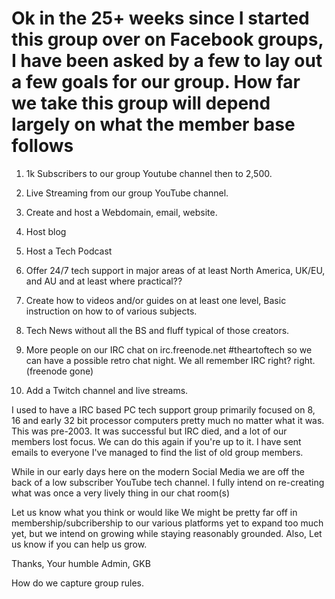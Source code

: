 # Ok in the 25+ weeks since I started this group over on Facebook groups, I have been asked by a few to lay out a few goals for our group. How far we take this group will depend largely on what the member base follows

1) 1k Subscribers to our group Youtube channel then to 2,500.

2) Live Streaming from our group YouTube channel.

3) Create and host a Webdomain, email, website.

4) Host blog

5) Host a Tech Podcast

6) Offer 24/7 tech support in major areas of at least North America, UK/EU, and AU and at least where practical??

7) Create how to videos and/or guides on at least one level, Basic instruction on how to of various subjects.

8) Tech News without all the BS and fluff typical of those creators.

9) More people on our IRC chat on irc.freenode.net #theartoftech so we can have a possible retro chat night. We all remember IRC right? right. (freenode gone)

10) Add a Twitch channel and live streams.

I used to have a IRC based PC tech support group primarily focused on 8, 16 and early 32 bit processor computers pretty much no matter what it was. This was pre-2003. It was successful but IRC died, and a lot of our members lost focus. We can do this again if you're up to it. I have sent emails to everyone I've managed to find the list of old group members.

While in our early days here on the modern Social Media we are off the back of a low subscriber YouTube tech channel. I fully intend on re-creating what was once a very lively thing in our chat room(s)

Let us know what you think or would like We might be pretty far off in membership/subcribership to our various platforms yet to expand too much yet, but we intend on growing while staying reasonably grounded. Also, Let us know if you can help us grow.

Thanks,
Your humble Admin,
GKB

How do we capture group rules.